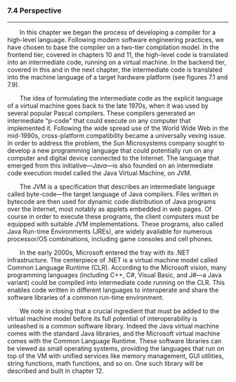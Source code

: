 ### 7.4 Perspective
---


&emsp;&emsp;In this chapter we began the process of developing a compiler for a high-level language. Following modern software engineering practices, we have chosen to base the compiler on a two-tier compilation model. In the frontend tier, covered in chapters 10 and 11, the high-level code is translated into an intermediate code, running on a virtual machine. In the backend tier, covered in this and in the next chapter, the intermediate code is translated into the machine language of a target hardware platform (see figures 7.1 and 7.9).

&emsp;&emsp;The idea of formulating the intermediate code as the explicit language of a virtual machine goes back to the late 1970s, when it was used by several popular Pascal compilers. These compilers generated an intermediate “p-code” that could execute on any computer that implemented it. Following the wide spread use of the World Wide Web in the mid-1990s, cross-platform compatibility became a universally vexing issue. In order to address the problem, the Sun Microsystems company sought to develop a new programming language that could potentially run on any computer and digital device connected to the Internet. The language that emerged from this initiative—<em>Java</em>—is also founded on an intermediate code execution model called the Java Virtual Machine, on JVM.

&emsp;&emsp;The JVM is a specification that describes an intermediate language called byte-code—the target language of Java compilers. Files written in bytecode are then used for dynamic code distribution of Java programs over the Internet, most notably as applets embedded in web pages. Of course in order to execute these programs, the client computers must be equipped with suitable JVM implementations. These programs, also called Java Run-time Environments (JREs), are widely available for numerous processor/OS combinations, including game consoles and cell phones.

&emsp;&emsp;In the early 2000s, Microsoft entered the fray with its .NET infrastructure. The centerpiece of .NET is a virtual machine model called Common Language Runtime (CLR). According to the Microsoft vision, many programming languages (including C++, C#, Visual Basic, and J#—a Java variant) could be compiled into intermediate code running on the CLR. This enables code written in different languages to interoperate and share the software libraries of a common run-time environment.

&emsp;&emsp;We note in closing that a crucial ingredient that must be added to the virtual machine model before its full potential of interoperability is unleashed is a common software library. Indeed the Java virtual machine comes with the standard Java libraries, and the Microsoft virtual machine comes with the Common Language Runtime. These software libraries can be viewed as small operating systems, providing the languages that run on top of the VM with unified services like memory management, GUI utilities, string functions, math functions, and so on. One such library will be described and built in chapter 12.
